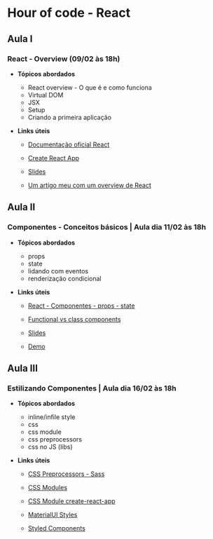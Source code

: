   # Hour of code - React

## Aula I
### React - Overview (09/02 às 18h)
- **Tópicos abordados**
    - React overview - O que é e como funciona
    - Virtual DOM
    - JSX
    - Setup
    - Criando a primeira aplicação

- **Links úteis**
    - [Documentação oficial React](https://reactjs.org/)  
        
    - [Create React App](https://create-react-app.dev/docs/getting-started/) 
    
    - [Slides](https://docs.google.com/presentation/d/1j2djR0lMA_QsbnhNYxBSfi80TwkfCjiNBSE4yfrXmyI/edit?usp=sharing) 
    
    - [Um artigo meu com um overview de React](https://ramonprata.medium.com/react-por-que-consider%C3%A1-lo-no-seu-projeto-e97105cf7234) 
    

## Aula II
### Componentes - Conceitos básicos | Aula dia  11/02 às 18h
- **Tópicos abordados**
    - props
    - state
    - lidando com eventos
    - renderização condicional

- **Links úteis**
    - [React - Componentes - props - state](https://www.taniarascia.com/getting-started-with-react/)
       
    - [Functional vs class components](https://reactjs.org/docs/components-and-props.html#function-and-class-components) 
        
    - [Slides](https://docs.google.com/presentation/d/1j2djR0lMA_QsbnhNYxBSfi80TwkfCjiNBSE4yfrXmyI/edit?usp=sharing)
        
    - [Demo](https://github.com/ramonprata/hour-of-code-edicao-III/tree/aula-II-components)
## Aula III
### Estilizando Componentes | Aula dia 16/02 às 18h
- **Tópicos abordados**
    - inline/infile style
    - css
    - css module
    - css preprocessors
    - css no JS (libs)

- **Links úteis**

    - [CSS Preprocessors - Sass](https://create-react-app.dev/docs/adding-a-sass-stylesheet/)

    - [CSS Modules](https://css-tricks.com/css-modules-part-1-need/#:~:text=According%20to%20the%20repo%2C%20CSS,are%20scoped%20locally%20by%20default.&text=CSS%20Modules%20takes%20a%20different,a%20JavaScript%20file%2C%20like%20index.)

    - [CSS Module create-react-app](http://create-react-app.dev/docs/adding-a-css-modules-stylesheet/)

    - [MaterialUI Styles](https://material-ui.com/styles/basics/#material-ui-styles)

    - [Styled Components](https://styled-components.com/) 
       
